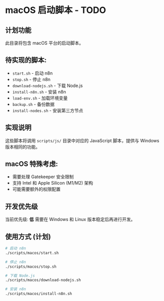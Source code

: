 # macOS 启动脚本 - TODO

## 计划功能
此目录将包含 macOS 平台的启动脚本。

## 待实现的脚本:
- `start.sh` - 启动 n8n
- `stop.sh` - 停止 n8n  
- `download-nodejs.sh` - 下载 Node.js
- `install-n8n.sh` - 安装 n8n
- `load-env.sh` - 加载环境变量
- `backup.sh` - 备份数据
- `install-nodes.sh` - 安装第三方节点

## 实现说明
这些脚本将调用 `scripts/js/` 目录中对应的 JavaScript 脚本，提供与 Windows 版本相同的功能。

## macOS 特殊考虑:
- 需要处理 Gatekeeper 安全限制
- 支持 Intel 和 Apple Silicon (M1/M2) 架构
- 可能需要额外的权限配置

## 开发优先级
当前优先级: **低**
需要在 Windows 和 Linux 版本稳定后再进行开发。

## 使用方式 (计划)
```bash
# 启动 n8n
./scripts/macos/start.sh

# 停止 n8n  
./scripts/macos/stop.sh

# 下载 Node.js
./scripts/macos/download-nodejs.sh

# 安装 n8n
./scripts/macos/install-n8n.sh
```
